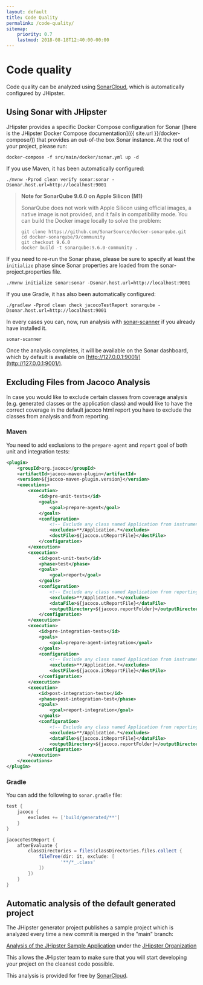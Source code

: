 ```yaml
---
layout: default
title: Code Quality
permalink: /code-quality/
sitemap:
    priority: 0.7
    lastmod: 2018-08-18T12:40:00-00:00
---
```


# <i class="fa fa-diamond"></i> Code quality

Code quality can be analyzed using [SonarCloud](https://sonarcloud.io), which is automatically configured by JHipster.

## Using Sonar with JHipster

JHipster provides a specific Docker Compose configuration for Sonar ([here is the JHipster Docker Compose documentation]({{ site.url }}/docker-compose/)) that provides an out-of-the box Sonar instance. At the root of your project, please run:

    docker-compose -f src/main/docker/sonar.yml up -d

If you use Maven, it has been automatically configured:

    ./mvnw -Pprod clean verify sonar:sonar -Dsonar.host.url=http://localhost:9001

> <i class="fa fa-info-circle"></i> **Note for SonarQube 9.6.0 on Apple Silicon (M1)**
>
> SonarQube does not work with Apple Silicon using official images, a native image is not provided, and it fails in compatibility mode. You can build the Docker image locally to solve the problem: 
>
> ```
> git clone https://github.com/SonarSource/docker-sonarqube.git
> cd docker-sonarqube/9/community
> git checkout 9.6.0
> docker build -t sonarqube:9.6.0-community .
> ```

If you need to re-run the Sonar phase, please be sure to specify at least the `initialize` phase since Sonar properties are loaded from the sonar-project.properties file.

    ./mvnw initialize sonar:sonar -Dsonar.host.url=http://localhost:9001

If you use Gradle, it has also been automatically configured:

    ./gradlew -Pprod clean check jacocoTestReport sonarqube -Dsonar.host.url=http://localhost:9001

In every cases you can, now, run analysis with [sonar-scanner](https://docs.sonarqube.org/display/SCAN/Analyzing+with+SonarQube+Scanner) if you already have installed it.

    sonar-scanner

Once the analysis completes, it will be available on the Sonar dashboard, which by default is available on [http://127.0.0.1:9001/](http://127.0.0.1:9001/).

## Excluding Files from Jacoco Analysis

In case you would like to exclude certain classes from coverage analysis (e.g. generated classes or the application class) and would like to have the correct
coverage in the default jacoco html report you have to exclude the classes from analysis and from reporting.

### Maven

You need to add exclusions to the `prepare-agent` and `report` goal of both unit and integration tests:

```xml
<plugin>
    <groupId>org.jacoco</groupId>
    <artifactId>jacoco-maven-plugin</artifactId>
    <version>${jacoco-maven-plugin.version}</version>
    <executions>
        <execution>
            <id>pre-unit-tests</id>
            <goals>
                <goal>prepare-agent</goal>
            </goals>
            <configuration>
                <!-- Exclude any class named Application from instrumentation -->
                <excludes>**/Application.*</excludes>
                <destFile>${jacoco.utReportFile}</destFile>
            </configuration>
        </execution>
        <execution>
            <id>post-unit-test</id>
            <phase>test</phase>
            <goals>
                <goal>report</goal>
            </goals>
            <configuration>
                <!-- Exclude any class named Application from reporting-->
                <excludes>**/Application.*</excludes>
                <dataFile>${jacoco.utReportFile}</dataFile>
                <outputDirectory>${jacoco.reportFolder}</outputDirectory>
            </configuration>
        </execution>
        <execution>
            <id>pre-integration-tests</id>
            <goals>
                <goal>prepare-agent-integration</goal>
            </goals>
            <configuration>
                <!-- Exclude any class named Application from instrumentation -->
                <excludes>**/Application.*</excludes>
                <destFile>${jacoco.itReportFile}</destFile>
            </configuration>
        </execution>
        <execution>
            <id>post-integration-tests</id>
            <phase>post-integration-test</phase>
            <goals>
                <goal>report-integration</goal>
            </goals>
            <configuration>
                <!-- Exclude any class named Application from reporting-->
                <excludes>**/Application.*</excludes>
                <dataFile>${jacoco.itReportFile}</dataFile>
                <outputDirectory>${jacoco.reportFolder}</outputDirectory>
            </configuration>
        </execution>
    </executions>
</plugin>
```

### Gradle

You can add the following to `sonar.gradle` file:

```gradle
test {
    jacoco {
        excludes += ['build/generated/**']
    }
}

jacocoTestReport {
    afterEvaluate {
        classDirectories = files(classDirectories.files.collect {
            fileTree(dir: it, exclude: [
                    '**/*_.class'
            ])
        })
    }
}
```

## Automatic analysis of the default generated project

The JHipster generator project publishes a sample project which is analyzed every time a new commit is merged in the "main" branch:

[Analysis of the JHipster Sample Application](https://sonarcloud.io/dashboard?id=jhipster-sample-application) under the [JHipster Organization](https://sonarcloud.io/organizations/jhipster)

This allows the JHipster team to make sure that you will start developing your project on the cleanest code possible.

This analysis is provided for free by [SonarCloud](https://sonarcloud.io).
